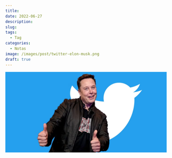 ```yaml
---
title: 
date: 2022-06-27
description: 
slug: 
tags:
  - Tag
categories:
  - Notas
image: /images/post/twitter-elon-musk.png
draft: true
---
```


![](assets/images/post/twitter-elon-musk.png)
